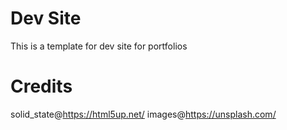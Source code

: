 # Dev Site
This is a template for dev site for portfolios

# Credits
solid_state@https://html5up.net/
images@https://unsplash.com/
